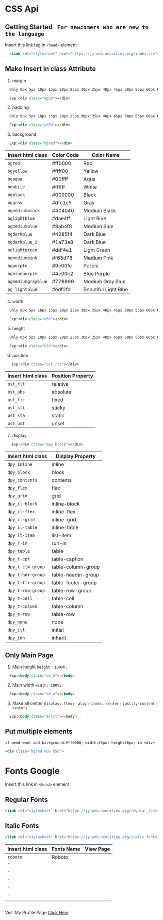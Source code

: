 # CSS Api

## Getting Started ``` For newcomers who are new to the language```

Insert this link tag in `<head>` element

```html
  <link rel="stylesheet" href="https://jy-web.neocities.org/index.css">
```


## Make Insert in class Attribute
  1. margin
  ```txt
    Only 0px 5px 10px 15px 20px 25px 30px 35px 40px 45px 50px 55px 60px 65px 70px 75px 80px 85px 90px 95px 100px 
  ```
  ```html
    Exp:<div class="mg50"></div>
  ```
  2. padding
  ```txt
    Only 0px 5px 10px 15px 20px 25px 30px 35px 40px 45px 50px 55px 60px 65px 70px 75px 80px 85px 90px 95px 100px 
  ```
  ```html
    Exp:<div class="pd50"></div>
  ```
  3. background
  ```html
    Exp:<div class="bgred"></div>
  ```
| Insert html class   | Color Code | Color Name                                                                                                                                 
| ------------------- | ---------- | ----------|
| `bgred` | #ff0000 | Red |
| `bgyellow` | #ffff00 | Yellow |
| `bgaqua` | #00ffff | Aqua |
| `bgwhite` | #ffffff | White |
| `bgblack` | #000000 | Black |
| `bggray` | #dfe1e5 | Gray |
| `bgmediumblack` | #404040 | Medium Black |
| `bglightblue` | #dae4ff | Light Blue |
| `bgmediumblue` | #8ab4f8 | Medium Blue |
| `bgdarkblue` | #4285f4 | Dark Blue |
| `bgdarkblue_2` | #1a73e8 | Dark Blue |
| `bglightgreen` | #ddf4e1 | Light Green |
| `bgmediumpink` | #f65d78 | Medium Pink |
| `bgpurple` | #9c00fe | Purple |
| `bgbluepurple` | #4e00c2 | Blue Purple |
| `bgmediumgrayblue` | #778899 | Medium Gray Blue |
| `bg_lightblue`| #edf2fd | Beautiful Light Blue|

4. width
  ```txt
    Only 0px 5px 10px 15px 20px 25px 30px 35px 40px 45px 50px 55px 60px 65px 70px 75px 80px 85px 90px 95px 100px 
  ```
  ```html
    Exp:<div class="w50"></div>
  ```
5. height
```txt
  Only 0px 5px 10px 15px 20px 25px 30px 35px 40px 45px 50px 55px 60px 65px 70px 75px 80px 85px 90px 95px 100px 
```
```html
  Exp:<div class="h50"></div>
```
6. position
 ```html
    Exp:<div class="pst_rlt"></div>
 ```
| Insert html class   | Position Property |                                                                                                                            
| ------------------- | ---------- |
| `pst_rlt` | relative |
| `pst_abs` | absolute |
| `pst_fic` | fixed |
| `pst_sti` | sticky |
| `pst_sta` | static |
| `pst_ust` | unset |

7. display
 ```html
    Exp:<div class="dpy_block"></div>
 ```
| Insert html class   | Display Property |                                                                                                                            
| ------------------- | ---------- |
| `dpy_inline` | inline |
| `dpy_block` | block |
| `dpy_contents` | contents |
| `dpy_flex` | flex |
| `dpy_grid` | grid |
| `dpy_il-block` | inline-block |
| `dpy_il-flex` | inline-flex |
| `dpy_il-grid` | inline-grid |
| `dpy_il-table` | inline-table |
| `dpy_lt-item` | list-item |
| `dpy_r-in` | run-in |
| `dpy_table` | table |
| `dpy_t-cpt` | table-caption |
| `dpy_t-clm-group` | table-column-group |
| `dpy_t-hdr-group` | table-header-group |
| `dpy_t-ftr-group` | table-footer-group |
| `dpy_t-row-group` | table-row-group |
| `dpy_t-cell` | table-cell |
| `dpy_t-column` | table-column |
| `dpy_t-row` | table-row |
| `dpy_none` | none |
| `dpy_itl` | initial |
| `dpy_inh` | inherit |
 

## Only Main Page
1. Main height
  `height: 100vh;`
```html
  Exp:<body class="bd_h"></body>
```
2. Main width
  `width: 100%;`
```html
  Exp:<body class="bd_w"></body>
```
3. Make all center
  `display: flex;`
  ` align-items: center;`
  `justify-content: center;` 
```html
  Exp:<body class="allct"></body>
```
## Put multiple elements
```txt
if need want add background:#ff0000; width:50px; height50px; in <div>
```
```html
<div class="bgred w50 h50">
```

# Fonts Google

Insert this link in `<head>` element
## Regular Fonts
```html
<link rel="stylesheet" href="https://jy-web.neocities.org/regular_fonts.css">
```
## Italic Fonts
```html
<link rel="stylesheet" href="https://jy-web.neocities.org/italic_fonts.css">
```
| Insert html class   | Fonts Name | View Page |                                                                                                                            
| ------------------- | ---------- | ----------|
| `roboto` | Roboto | 
| `` |  |
| `` |  |
| `` |  |
| `` |  |
| `` |  |

##
Visit My Profile Page [Click Here](https://github.com/MASTER0811)





